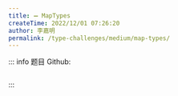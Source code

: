 ```yaml
---
title: ➖ MapTypes
createTime: 2022/12/01 07:26:20
author: 李嘉明
permalink: /type-challenges/medium/map-types/
---
```


::: info 题目
Github: []()

```ts

```

:::
